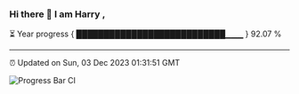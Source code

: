 ### Hi there 👋 I am Harry , 

⏳ Year progress { ███████████████████████████▁▁▁ } 92.07 %

---

⏰ Updated on Sun, 03 Dec 2023 01:31:51 GMT

![Progress Bar CI](https://github.com/duykhang68/duykhang68/workflows/Progress%20Bar%20CI/badge.svg)
